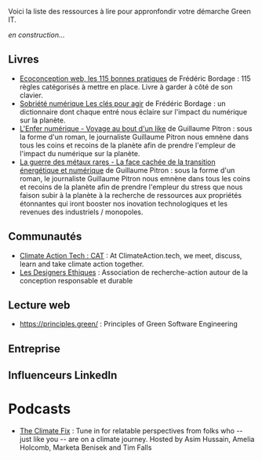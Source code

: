 Voici la liste des ressources à lire pour appronfondir votre démarche Green IT.

*en construction...*

## Livres

* [Ecoconception web, les 115 bonnes pratiques](https://www.eyrolles.com/Informatique/Livre/ecoconception-web-les-115-bonnes-pratiques-9782212678062/) de Frédéric Bordage : 115 règles catégorisés à mettre en place. Livre à garder à côté de son clavier.
* [Sobriété numérique Les clés pour agir](https://www.eyrolles.com/Informatique/Livre/sobriete-numerique-9782283032152/) de Frédéric Bordage : un dictionnaire dont chaque entré nous éclaire sur l'impact du numérique sur la planète.
* [L'Enfer numérique - Voyage au bout d'un like](https://www.decitre.fr/livres/l-enfer-numerique-9791020909961.html) de Guillaume Pitron : sous la forme d'un roman, le journaliste Guillaume Pitron nous emnène dans tous les coins et recoins de la planète afin de prendre l'empleur de l'impact du numérique sur la planète.
* [La guerre des métaux rares - La face cachée de la transition énergétique et numérique](https://www.decitre.fr/livres/la-guerre-des-metaux-rares-9791020907172.html) de Guillaume Pitron : sous la forme d'un roman, le journaliste Guillaume Pitron nous emnène dans tous les coins et recoins de la planète afin de prendre l'empleur du stress que nous faison subir à la planète à la recherche de ressources aux propriétés étonnantes qui iront booster nos inovation technologiques et les revenues des industriels / monopoles.


## Communautés

* [Climate Action Tech : CAT](https://climateaction.tech/) : At ClimateAction.tech, we meet, discuss, learn and take climate action together.
* [Les Designers Ethiques](https://designersethiques.org/) : Association de recherche-action autour de la conception responsable et durable

## Lecture web

* https://principles.green/ : Principles of Green Software Engineering


## Entreprise

## Influenceurs LinkedIn

# Podcasts

* [The Climate Fix](https://theclimatefix.com/) : Tune in for relatable perspectives from folks who -- just like you -- are on a climate journey. Hosted by Asim Hussain, Amelia Holcomb, Marketa Benisek and Tim Falls

